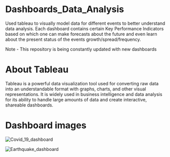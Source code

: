# Dashboards_Data_Analysis
Used tableau to visually model data for different events to better understand data analysis. Each dashboard contains certain Key Performance Indicators based on which one can make forecasts about the future and even learn about the present status of the events growth/spread/frequency.

Note - This repository is being constantly updated with new dashboards

# About Tableau
Tableau is a powerful data visualization tool used for converting raw data into an understandable format with graphs, charts, and other visual representations. It is widely used in business intelligence and data analysis for its ability to handle large amounts of data and create interactive, shareable dashboards.

# Dashboard images
![Covid_19_dashboard](https://github.com/user-attachments/assets/f755b62a-43de-4c6a-a259-b43651b344cc)

![Earthquake_dashboard](https://github.com/user-attachments/assets/92dcc854-c2a7-491f-a573-1c4955d8c449)
